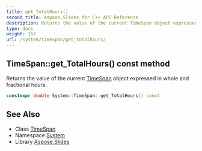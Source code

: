 ```yaml
---
title: get_TotalHours()
second_title: Aspose.Slides for C++ API Reference
description: Returns the value of the current TimeSpan object expressed in whole and fractional hours.
type: docs
weight: 157
url: /system/timespan/get_totalhours/
---
```

## TimeSpan::get_TotalHours() const method


Returns the value of the current [TimeSpan](../) object expressed in whole and fractional hours.

```cpp
constexpr double System::TimeSpan::get_TotalHours() const
```

## See Also

* Class [TimeSpan](../)
* Namespace [System](../../)
* Library [Aspose.Slides](../../../)